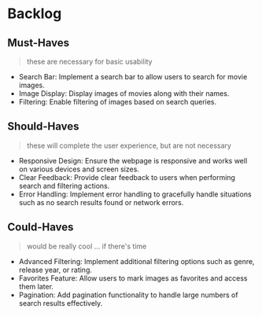 # Backlog

## Must-Haves

> these are necessary for basic usability

- Search Bar: Implement a search bar to allow users to search for movie images.
- Image Display: Display images of movies along with their names.
- Filtering: Enable filtering of images based on search queries.

## Should-Haves

> these will complete the user experience, but are not necessary

- Responsive Design: Ensure the webpage is responsive and works well on various devices and screen sizes.
- Clear Feedback: Provide clear feedback to users when performing search and filtering actions.
- Error Handling: Implement error handling to gracefully handle situations such as no search results found or network errors.

## Could-Haves

> would be really cool ... if there's time

- Advanced Filtering: Implement additional filtering options such as genre, release year, or rating.
- Favorites Feature: Allow users to mark images as favorites and access them later.
- Pagination: Add pagination functionality to handle large numbers of search results effectively.

